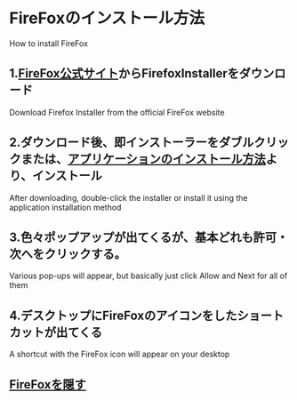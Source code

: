 # FireFoxのインストール方法
How to install FireFox
## 1.[FireFox公式サイト](https://firefox.com)からFirefoxInstallerをダウンロード
Download Firefox Installer from the official FireFox website
## 2.ダウンロード後、即インストーラーをダブルクリックまたは、[アプリケーションのインストール方法](Install.md)より、インストール
After downloading, double-click the installer or install it using the application installation method
## 3.色々ポップアップが出てくるが、基本どれも許可・次へをクリックする。
Various pop-ups will appear, but basically just click Allow and Next for all of them
## 4.デスクトップにFireFoxのアイコンをしたショートカットが出てくる
A shortcut with the FireFox icon will appear on your desktop
## [FireFoxを隠す](Camoufalge.md)
